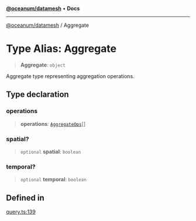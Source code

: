 [**@oceanum/datamesh**](../README.md) • **Docs**

***

[@oceanum/datamesh](../README.md) / Aggregate

# Type Alias: Aggregate

> **Aggregate**: `object`

Aggregate type representing aggregation operations.

## Type declaration

### operations

> **operations**: [`AggregateOps`](../enumerations/AggregateOps.md)[]

### spatial?

> `optional` **spatial**: `boolean`

### temporal?

> `optional` **temporal**: `boolean`

## Defined in

[query.ts:139](https://github.com/oceanum-io/oceanum-js/blob/16e7839874a87c82d4c481b562840bf7ccac2d83/packages/datamesh/src/lib/query.ts#L139)
